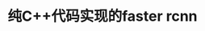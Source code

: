 ---
layout: post
title: 纯C++代码实现的faster rcnn
category: 科研
tags: 深度学习
keywords: faster rcnn
description:
---